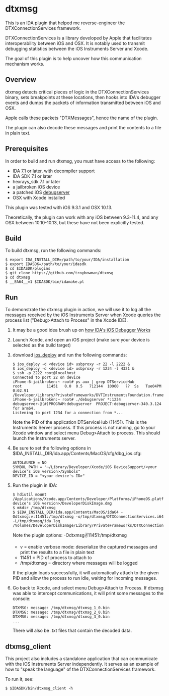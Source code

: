 # dtxmsg

This is an IDA plugin that helped me reverse-engineer the DTXConnectionServices framework.

DTXConnectionServices is a library developed by Apple that facilitates interoperability
between iOS and OSX. It is notably used to transmit debugging statistics between the
iOS Instruments Server and Xcode.

The goal of this plugin is to help uncover how this communication mechanism works.

## Overview

dtxmsg detects critical pieces of logic in the DTXConnectionServices binary, sets breakpoints
at these locations, then hooks into IDA's debugger events and dumps the packets of information
transmitted between iOS and OSX.

Apple calls these packets "DTXMessages", hence the name of the plugin.

The plugin can also decode these messages and print the contents to a file in plain text.

## Prerequisites

In order to build and run dtxmsg, you must have access to the following:

  * IDA 7.1 or later, with decompiler support
  * IDA SDK 7.1 or later
  * hexrays\_sdk 7.1 or later
  * a jailbroken iOS device
  * a patched iOS [debugserver][1]
  * OSX with Xcode installed

This plugin was tested with iOS 9.3.1 and OSX 10.13.

Theoretically, the plugin can work with any iOS between 9.3-11.4, and any OSX between 10.10-10.13,
but these have not been explicitly tested.

## Build

To build dtxmsg, run the following commands:

```
$ export IDA_INSTALL_DIR=/path/to/your/IDA/installation
$ export IDASDK=/path/to/your/idasdk
$ cd $IDASDK/plugins
$ git clone https://github.com/troybowman/dtxmsg
$ cd dtxmsg
$ __EA64__=1 $IDASDK/bin/idamake.pl
```

## Run

To demonstrate the dtxmsg plugin in action, we will use it to log all the messages
received by the iOS Instruments Server when Xcode queries the process list
("Debug>Attach to Process" in the Xcode IDE).

1. It may be a good idea brush up on [how IDA's iOS Debugger Works][2]

2. Launch Xcode, and open an iOS project (make sure your device is selected as the build target)

3. download [ios_deploy][3] and run the following commands:
   ```
   $ ios_deploy -d <device id> usbproxy -r 22 -l 2222 &
   $ ios_deploy -d <device id> usbproxy -r 1234 -l 4321 &
   $ ssh -p 2222 root@localhost
   Connected to port 22 on device
   iPhone-6-jailbroken:~ root# ps aux | grep DTServiceHub
   root           11451   0.0  0.5   712144  10960   ??  Ss   Tue04PM   0:02.91 /Developer/Library/PrivateFrameworks/DVTInstrumentsFoundation.framework/DTServiceHub
   iPhone-6-jailbroken:~ root# ./debugserver *:1234
   debugserver-@(#)PROGRAM:debugserver  PROJECT:debugserver-340.3.124 for arm64.
   Listening to port 1234 for a connection from *...
   ```
   Note the PID of the application DTServiceHub (11451). This is the Instruments Server process.
   If this process is not running, go to your Xcode window and select menu Debug>Attach to process.
   This should launch the Instruments server.

4. Be sure to set the following options in $IDA\_INSTALL\_DIR/ida.app/Contents/MacOS/cfg/dbg\_ios.cfg:
   ```
   AUTOLAUNCH = NO
   SYMBOL_PATH = "~/Library/Developer/Xcode/iOS DeviceSupport/<your device's iOS version>/Symbols"
   DEVICE_ID = "<your device's ID>"
   ```

5. Run the plugin in IDA:
   ```
   $ hdiutil mount /Applications/Xcode.app/Contents/Developer/Platforms/iPhoneOS.platform/DeviceSupport/<your device's iOS version>/DeveloperDiskImage.dmg
   $ mkdir /tmp/dtxmsg
   $ $IDA_INSTALL_DIR/ida.app/Contents/MacOS/ida64 -Odtxmsg:v:11451:/tmp/dtxmsg -o/tmp/dtxmsg/DTXConnectionServices.i64 -L/tmp/dtxmsg/ida.log /Volumes/DeveloperDiskImage/Library/PrivateFrameworks/DTXConnectionServices.framework/DTXConnectionServices
   ```
   Note the plugin options: -Odtxmsg:v:11451:/tmp/dtxmsg
   * v = enable verbose mode: deserialize the captured messages and print the results to a file in plain text
   * 11451 = PID of process to attach to
   * /tmp/dtxmsg = directory where messages will be logged

   If the plugin loads successfully, it will automatically attach to the given PID and allow the process to run idle,
   waiting for incoming messages.

6. Go back to Xcode, and select menu Debug>Attach to Process. If dtxmsg was able to intercept communications,
   it will print some messages to the console:
   ```
   DTXMSG: message: /tmp/dtxmsg/dtxmsg_1_0.bin
   DTXMSG: message: /tmp/dtxmsg/dtxmsg_2_0.bin
   DTXMSG: message: /tmp/dtxmsg/dtxmsg_3_0.bin
   ...
   ```
   There will also be .txt files that contain the decoded data.

## dtxmsg\_client

This project also includes a standalone application that can communicate with the iOS Instruments
Server independently. It serves as an example of how to "speak the language"
of the DTXConnectionServices framework.

To run it, see:

```
$ $IDASDK/bin/dtxmsg_client -h
```

[1]: http://iphonedevwiki.net/index.php/Debugserver
[2]: https://www.hex-rays.com/products/ida/support/tutorials/ios_debugger_tutorial.pdf
[3]: https://www.hex-rays.com/products/ida/support/ida/ios_deploy.zip
